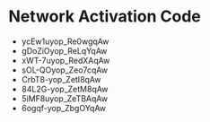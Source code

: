 # Network Activation Code
* ycEw1uyop_Re0wgqAw
* gDoZiOyop_ReLqYqAw
* xWT-7uyop_RedXAqAw
* sOL-QOyop_Zeo7cqAw
* CrbT8-yop_ZetI8qAw
* 84L2G-yop_ZetM8qAw
* 5iMF8uyop_ZeTBAqAw
* 6ogqf-yop_ZbgOYqAw